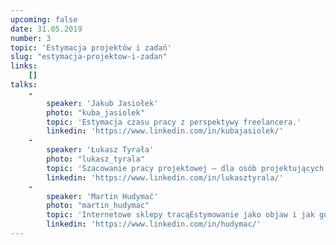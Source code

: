 ```yaml
---
upcoming: false
date: 31.05.2019
number: 3
topic: 'Estymacja projektów i zadań'
slug: "estymacja-projektow-i-zadan"
links:
    []
talks:
    -
        speaker: 'Jakub Jasiołek'
        photo: "kuba_jasiolek"
        topic: 'Estymacja czasu pracy z perspektywy freelancera.'
        linkedin: 'https://www.linkedin.com/in/kubajasiolek/'
    -
        speaker: 'Łukasz Tyrała'
        photo: "lukasz_tyrala"
        topic: 'Szacowanie pracy projektowej – dla osób projektujących i innych też.'
        linkedin: 'https://www.linkedin.com/in/lukasztyrala/'
    -
        speaker: 'Martin Hudymač'
        photo: "martin_hudymac"
        topic: 'Internetowe sklepy tracąEstymowanie jako objaw i jak go rozpoznać.'
        linkedin: 'https://www.linkedin.com/in/hudymac/'
---
```

